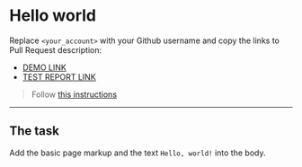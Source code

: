# Hello world
Replace `<your_account>` with your Github username and copy the links to Pull Request description:
- [DEMO LINK](https://romanblyashuk94.github.io/layout_hello-world/)
- [TEST REPORT LINK](https://romanblyashuk94.github.io/layout_hello-world/report/html_report/)

> Follow [this instructions](https://mate-academy.github.io/layout_task-guideline/#how-to-solve-the-layout-tasks-on-github)
___

## The task
Add the basic page markup and the text `Hello, world!` into the body.
